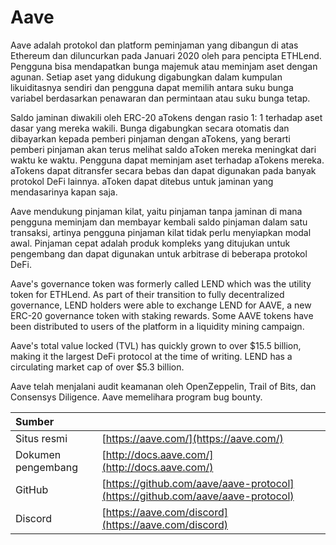# Aave

Aave adalah protokol dan platform peminjaman yang dibangun di atas Ethereum dan diluncurkan pada Januari 2020 oleh para pencipta ETHLend. Pengguna bisa mendapatkan bunga majemuk atau meminjam aset dengan agunan. Setiap aset yang didukung digabungkan dalam kumpulan likuiditasnya sendiri dan pengguna dapat memilih antara suku bunga variabel berdasarkan penawaran dan permintaan atau suku bunga tetap.

Saldo jaminan diwakili oleh ERC-20 aTokens dengan rasio 1: 1 terhadap aset dasar yang mereka wakili. Bunga digabungkan secara otomatis dan dibayarkan kepada pemberi pinjaman dengan aTokens, yang berarti pemberi pinjaman akan terus melihat saldo aToken mereka meningkat dari waktu ke waktu. Pengguna dapat meminjam aset terhadap aTokens mereka. aTokens dapat ditransfer secara bebas dan dapat digunakan pada banyak protokol DeFi lainnya. aToken dapat ditebus untuk jaminan yang mendasarinya kapan saja.

Aave mendukung pinjaman kilat, yaitu pinjaman tanpa jaminan di mana pengguna meminjam dan membayar kembali saldo pinjaman dalam satu transaksi, artinya pengguna pinjaman kilat tidak perlu menyiapkan modal awal. Pinjaman cepat adalah produk kompleks yang ditujukan untuk pengembang dan dapat digunakan untuk arbitrase di beberapa protokol DeFi.

Aave's governance token was formerly called LEND which was the utility token for ETHLend. As part of their transition to fully decentralized governance, LEND holders were able to exchange LEND for AAVE, a new ERC-20 governance token with staking rewards. Some AAVE tokens have been distributed to users of the platform in a liquidity mining campaign.

Aave's total value locked \(TVL\) has quickly grown to over $15.5 billion, making it the largest DeFi protocol at the time of writing. LEND has a circulating market cap of over $5.3 billion.

Aave telah menjalani audit keamanan oleh OpenZeppelin, Trail of Bits, dan Consensys Diligence. Aave memelihara program bug bounty.

| Sumber             |                                                                                |
|:------------------ |:------------------------------------------------------------------------------ |
| Situs resmi        | [https://aave.com/](https://aave.com/)                                         |
| Dokumen pengembang | [http://docs.aave.com/](http://docs.aave.com/)                                 |
| GitHub             | [https://github.com/aave/aave-protocol](https://github.com/aave/aave-protocol) |
| Discord            | [https://aave.com/discord](https://aave.com/discord)                           |

